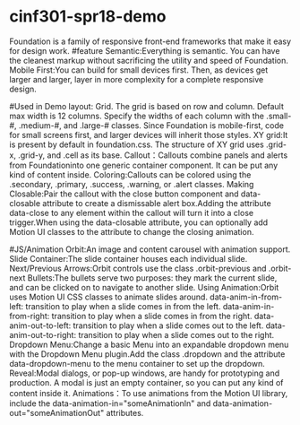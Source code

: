 # cinf301-spr18-demo
Foundation is a family of responsive front-end frameworks that make it easy for design work.
#feature
Semantic:Everything is semantic. You can have the cleanest markup without sacrificing the utility and speed of Foundation.
Mobile First:You can build for small devices first. Then, as devices get larger and larger, layer in more complexity for a complete responsive design.

#Used in Demo
layout: Grid. The grid is based on row and column. Default max width is 12 columns. Specify the widths of each column with the .small-#, .medium-#, and .large-# classes. Since Foundation is mobile-first, code for small screens first, and larger devices will inherit those styles.
    XY grid:It is present by default in foundation.css. The structure of XY grid uses .grid-x, .grid-y, and .cell as its base.
Callout：Callouts combine panels and alerts from Foundationinto one generic container component. It can be put any kind of content inside.
    Coloring:Callouts can be colored using the .secondary, .primary, .success, .warning, or .alert classes. 
    Making Closable:Pair the callout with the close button component and data-closable attribute to create a dismissable alert box.Adding the attribute data-close to any element within the callout will turn it into a close trigger.When using the data-closable attribute, you can optionally add Motion UI classes to the attribute to change the closing animation.
    
#JS/Animation
Orbit:An image and content carousel with animation support.
    Slide Container:The slide container houses each individual slide. 
    Next/Previous Arrows:Orbit controls use the class .orbit-previous and .orbit-next
    Bullets:The bullets serve two purposes: they mark the current slide, and can be clicked on to navigate to another slide.
    Using Animation:Orbit uses Motion UI CSS classes to animate slides around.
        data-anim-in-from-left: transition to play when a slide comes in from the left.
        data-anim-in-from-right: transition to play when a slide comes in from the right.
        data-anim-out-to-left: transition to play when a slide comes out to the left.
        data-anim-out-to-right: transition to play when a slide comes out to the right.
Dropdown Menu:Change a basic Menu into an expandable dropdown menu with the Dropdown Menu plugin.Add the class .dropdown and the attribute data-dropdown-menu to the menu container to set up the dropdown.
Reveal:Modal dialogs, or pop-up windows, are handy for prototyping and production. A modal is just an empty container, so you can put any kind of content inside it.
Animations：To use animations from the Motion UI library, include the data-animation-in="someAnimationIn" and data-animation-out="someAnimationOut" attributes.
